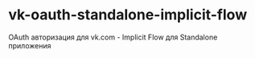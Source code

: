 # vk-oauth-standalone-implicit-flow
OAuth авторизация для vk.com - Implicit Flow для Standalone приложения
